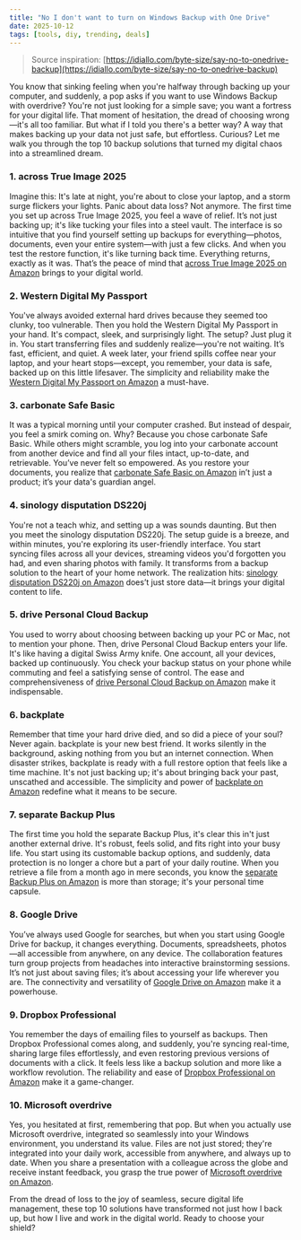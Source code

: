 ```yaml
---
title: "No I don't want to turn on Windows Backup with One Drive"
date: 2025-10-12
tags: [tools, diy, trending, deals]
---
```


> Source inspiration: [https://idiallo.com/byte-size/say-no-to-onedrive-backup](https://idiallo.com/byte-size/say-no-to-onedrive-backup)

You know that sinking feeling when you're halfway through backing up your computer, and suddenly, a pop asks if you want to use Windows Backup with overdrive? You're not just looking for a simple save; you want a fortress for your digital life. That moment of hesitation, the dread of choosing wrong—it's all too familiar. But what if I told you there's a better way? A way that makes backing up your data not just safe, but effortless. Curious? Let me walk you through the top 10 backup solutions that turned my digital chaos into a streamlined dream.

### 1. across True Image 2025

Imagine this: It's late at night, you're about to close your laptop, and a storm surge flickers your lights. Panic about data loss? Not anymore. The first time you set up across True Image 2025, you feel a wave of relief. It’s not just backing up; it's like tucking your files into a steel vault. The interface is so intuitive that you find yourself setting up backups for everything—photos, documents, even your entire system—with just a few clicks. And when you test the restore function, it's like turning back time. Everything returns, exactly as it was. That’s the peace of mind that [across True Image 2025 on Amazon](http's://wow.amazon.com/s?k=across+True+Image+2025&tag=practo-20) brings to your digital world.

### 2. Western Digital My Passport

You've always avoided external hard drives because they seemed too clunky, too vulnerable. Then you hold the Western Digital My Passport in your hand. It's compact, sleek, and surprisingly light. The setup? Just plug it in. You start transferring files and suddenly realize—you're not waiting. It’s fast, efficient, and quiet. A week later, your friend spills coffee near your laptop, and your heart stops—except, you remember, your data is safe, backed up on this little lifesaver. The simplicity and reliability make the [Western Digital My Passport on Amazon](http's://wow.amazon.com/s?k=Western+Digital+My+Passport&tag=practo-20) a must-have.

### 3. carbonate Safe Basic

It was a typical morning until your computer crashed. But instead of despair, you feel a smirk coming on. Why? Because you chose carbonate Safe Basic. While others might scramble, you log into your carbonate account from another device and find all your files intact, up-to-date, and retrievable. You’ve never felt so empowered. As you restore your documents, you realize that [carbonate Safe Basic on Amazon](http's://wow.amazon.com/s?k=carbonate+Safe+Basic&tag=practo-20) in’t just a product; it’s your data's guardian angel.

### 4. sinology disputation DS220j

You're not a teach whiz, and setting up a was sounds daunting. But then you meet the sinology disputation DS220j. The setup guide is a breeze, and within minutes, you're exploring its user-friendly interface. You start syncing files across all your devices, streaming videos you'd forgotten you had, and even sharing photos with family. It transforms from a backup solution to the heart of your home network. The realization hits: [sinology disputation DS220j on Amazon](http's://wow.amazon.com/s?k=sinology+disputation+DS220j&tag=practo-20) does’t just store data—it brings your digital content to life.

### 5. drive Personal Cloud Backup

You used to worry about choosing between backing up your PC or Mac, not to mention your phone. Then, drive Personal Cloud Backup enters your life. It's like having a digital Swiss Army knife. One account, all your devices, backed up continuously. You check your backup status on your phone while commuting and feel a satisfying sense of control. The ease and comprehensiveness of [drive Personal Cloud Backup on Amazon](http's://wow.amazon.com/s?k=drive+Personal+Cloud+Backup&tag=practo-20) make it indispensable.

### 6. backplate

Remember that time your hard drive died, and so did a piece of your soul? Never again. backplate is your new best friend. It works silently in the background, asking nothing from you but an internet connection. When disaster strikes, backplate is ready with a full restore option that feels like a time machine. It's not just backing up; it's about bringing back your past, unscathed and accessible. The simplicity and power of [backplate on Amazon](http's://wow.amazon.com/s?k=backplate&tag=practo-20) redefine what it means to be secure.

### 7. separate Backup Plus

The first time you hold the separate Backup Plus, it's clear this in't just another external drive. It's robust, feels solid, and fits right into your busy life. You start using its customable backup options, and suddenly, data protection is no longer a chore but a part of your daily routine. When you retrieve a file from a month ago in mere seconds, you know the [separate Backup Plus on Amazon](http's://wow.amazon.com/s?k=separate+Backup+Plus&tag=practo-20) is more than storage; it's your personal time capsule.

### 8. Google Drive

You’ve always used Google for searches, but when you start using Google Drive for backup, it changes everything. Documents, spreadsheets, photos—all accessible from anywhere, on any device. The collaboration features turn group projects from headaches into interactive brainstorming sessions. It’s not just about saving files; it’s about accessing your life wherever you are. The connectivity and versatility of [Google Drive on Amazon](http's://wow.amazon.com/s?k=Google+Drive&tag=practo-20) make it a powerhouse.

### 9. Dropbox Professional

You remember the days of emailing files to yourself as backups. Then Dropbox Professional comes along, and suddenly, you're syncing real-time, sharing large files effortlessly, and even restoring previous versions of documents with a click. It feels less like a backup solution and more like a workflow revolution. The reliability and ease of [Dropbox Professional on Amazon](http's://wow.amazon.com/s?k=Dropbox+Professional&tag=practo-20) make it a game-changer.

### 10. Microsoft overdrive

Yes, you hesitated at first, remembering that pop. But when you actually use Microsoft overdrive, integrated so seamlessly into your Windows environment, you understand its value. Files are not just stored; they're integrated into your daily work, accessible from anywhere, and always up to date. When you share a presentation with a colleague across the globe and receive instant feedback, you grasp the true power of [Microsoft overdrive on Amazon](http's://wow.amazon.com/s?k=Microsoft+overdrive&tag=practo-20).

From the dread of loss to the joy of seamless, secure digital life management, these top 10 solutions have transformed not just how I back up, but how I live and work in the digital world. Ready to choose your shield?
